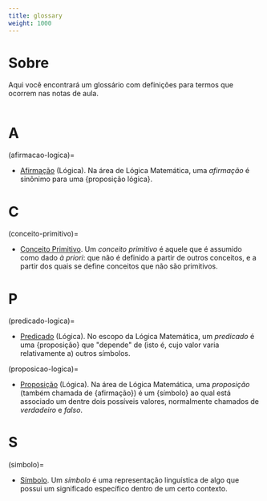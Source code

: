 ```yaml
---
title: glossary
weight: 1000
---
```


# Sobre

Aqui você encontrará um glossário com definições para termos que ocorrem nas notas de aula.

```{toc}
```

# A

(afirmacao-logica)= 
- [Afirmação](#afirmacao-logica) (Lógica). Na área de Lógica Matemática, uma _afirmação_ é sinônimo para uma {proposição lógica}. 

# C

(conceito-primitivo)=
- [Conceito Primitivo](#conceito-primitivo). Um _conceito primitivo_ é aquele que é assumido como dado _à priori_: que não é definido a partir de outros conceitos, e a partir dos quais se define conceitos que não são primitivos.

# P

(predicado-logica)=
- [Predicado](#predicado-logica) (Lógica). No escopo da Lógica Matemática, um _predicado_ é uma {proposição} que "depende" de (isto é, cujo valor varia relativamente a) outros símbolos.

(proposicao-logica)= 
- [Proposição](#proposicao-logica) (Lógica). Na área de Lógica Matemática, uma _proposição_ (também chamada de {afirmação}) é um {símbolo} ao qual está associado um dentre dois possíveis valores, normalmente chamados de _verdadeiro_ e _falso_.

# S

(simbolo)= 
- [Símbolo](#simbolo). Um _símbolo_ é uma representação linguística de algo que possui um significado específico dentro de um certo contexto.
